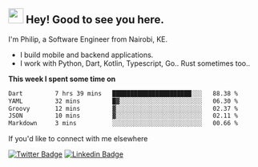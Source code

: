 <h2><img src="https://slackmojis.com/emojis/3643-cool-doge/download" width="30"/> Hey! Good to see you here.</h2>

<p>I'm Philip, a Software Engineer from Nairobi, KE. 

- I build mobile and backend applications.
- I work with Python, Dart, Kotlin, Typescript, Go.. Rust sometimes too..</p>

**This week I spent some time on**
<!--START_SECTION:waka-->

```txt
Dart         7 hrs 39 mins   ██████████████████████░░░   88.38 %
YAML         32 mins         █▓░░░░░░░░░░░░░░░░░░░░░░░   06.30 %
Groovy       12 mins         ▓░░░░░░░░░░░░░░░░░░░░░░░░   02.37 %
JSON         10 mins         ▓░░░░░░░░░░░░░░░░░░░░░░░░   02.11 %
Markdown     3 mins          ░░░░░░░░░░░░░░░░░░░░░░░░░   00.66 %
```

<!--END_SECTION:waka-->

If you'd like to connect with me elsewhere

[![Twitter Badge](https://img.shields.io/badge/-Twitter-1ca0f1?style=flat-square&labelColor=1ca0f1&logo=twitter&logoColor=white&link=https://twitter.com/_diogorodrigues)](https://twitter.com/kimathiphil)  [![Linkedin Badge](https://img.shields.io/badge/-LinkedIn-blue?style=flat-square&logo=Linkedin&logoColor=white&link=https://www.linkedin.com/in/philip-kimathi-2604a9114/)](https://www.linkedin.com/in/philip-kimathi-2604a9114/)
